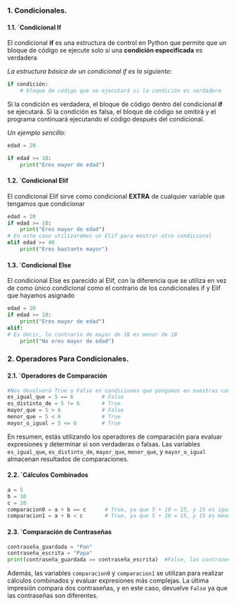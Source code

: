 ### 1. Condicionales.
#### 1.1. `Condicional If
El condicional **if** es una estructura de control en Python que permite que un bloque de código se ejecute solo si una **condición especificada** es verdadera

*La estructura básica de un condicional *if* es la siguiente:*
```python
if condición:
    # bloque de código que se ejecutará si la condición es verdadera
```

Si la condición es verdadera, el bloque de código dentro del condicional **if** se ejecutará. Si la condición es falsa, el bloque de código se omitirá y el programa continuará ejecutando el código después del condicional.

*Un ejemplo sencillo:*
```python
edad = 20

if edad >= 18:
    print("Eres mayor de edad")
```

#### 1.2. `Condicional Elif
El condicional Elif sirve como condicional **EXTRA** de cualquier variable que tengamos que condicionar
```python
edad = 20
if edad >= 18:
	print("Eres mayor de edad")
# En este caso utilizaremos un Elif para mostrar otro condicional
elif edad >= 40
	print("Eres bastante mayor")
```
 
#### 1.3. `Condicional Else
El condicional Else es parecido al Elif, con la diferencia que se utiliza en vez de como único condicional como el contrario de los condicionales if y Elif que hayamos asignado
```python
edad = 20
if edad >= 18:
	print("Eres mayor de edad")
elif:
# Es decir, lo contrario de mayor de 18 es menor de 18
	print("No eres mayor de edad")
```



### 2. Operadores Para Condicionales.
#### 2.1. `Operadores de Comparación

```python
#Nos devolverá True o False en condiciones que pongamos en nuestras comparaciones
es_igual_que = 5 == 6         # False
es_distinto_de = 5 != 6       # True
mayor_que = 5 > 6             # False
menor_que = 5 < 6             # True
mayor_o_igual = 5 <= 6        # True
```

En resumen, estás utilizando los operadores de comparación para evaluar expresiones y determinar si son verdaderas o falsas. Las variables `es_igual_que`, `es_distinto_de`, `mayor_que`, `menor_que`, y `mayor_o_igual` almacenan resultados de comparaciones. 
#### 2.2. `Cálculos Combinados

```python
a = 5
b = 10
c = 20
comparacion0 = a + b == c      # True, ya que 5 + 10 = 15, y 15 es igual a c (20)
comparacion1 = a + b < c       # True, ya que 5 + 10 = 15, y 15 es menor que c (20)
```

#### 2.3. `Comparación de Contraseñas

```python
contraseña_guardada = "Pan"
contraseña_escrita = "Papa"
print(contraseña_guardada == contraseña_escrita)  #False, las contraseñas no son iguales
```

Además, las variables `comparacion0` y `comparacion1` se utilizan para realizar cálculos combinados y evaluar expresiones más complejas. La última impresión compara dos contraseñas, y en este caso, devuelve `False` ya que las contraseñas son diferentes.
